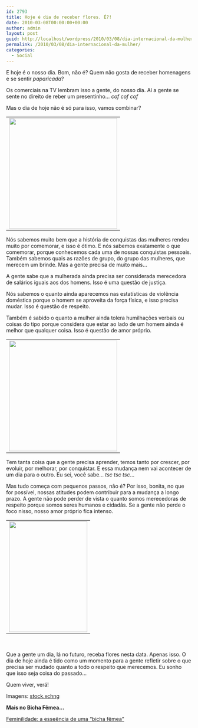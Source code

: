 ```yaml
---
id: 2793
title: Hoje é dia de receber flores. É?!
date: 2010-03-08T00:00:00+00:00
author: admin
layout: post
guid: http://localhost/wordpress/2010/03/08/dia-internacional-da-mulher/
permalink: /2010/03/08/dia-internacional-da-mulher/
categories:
  - Social
---
```

E hoje é o nosso dia. Bom, não é? Quem não gosta de receber homenagens e se sentir _paparicada_?

Os comerciais na TV lembram isso a gente, do nosso dia. Aí a gente se sente no direito de reber um presentinho… _cof cof cof_

Mas o dia de hoje não é só para isso, vamos combinar?

<!--more-->

<table align="center">
  <tr>
    <td>
      <a href="http://www.trololodemulher.com.br/blog/wp-content/uploads/2010/02/Mulher.jpg"><img class="aligncenter size-medium wp-image-4352" title="Mulher" src="http://www.trololodemulher.com.br/blog/wp-content/uploads/2010/02/Mulher-293x300.jpg" alt="" width="293" height="300" /></a>
    </td>
  </tr>
</table>

Nós sabemos muito bem que a história de conquistas das mulheres rendeu muito por comemorar, e isso é ótimo. E nós sabemos exatamente o que comemorar, porque conhecemos cada uma de nossas conquistas pessoais. Também sabemos quais as razões de grupo, do grupo das mulheres, que merecem um brinde. Mas a gente precisa de muito mais…

A gente sabe que a mulherada ainda precisa ser considerada merecedora de salários iguais aos dos homens. Isso é uma questão de justiça.

Nós sabemos o quanto ainda aparecemos nas estatísticas de violência doméstica porque o homem se aproveita da força física, e isso precisa mudar. Isso é questão de respeito.

Também é sabido o quanto a mulher ainda tolera humilhações verbais ou coisas do tipo porque considera que estar ao lado de um homem ainda é melhor que qualquer coisa. Isso é questão de amor próprio.

<table align="center">
  <tr>
    <td>
      <a href="http://www.trololodemulher.com.br/blog/wp-content/uploads/2010/02/mulher-3.jpg"><img class="aligncenter size-medium wp-image-4354" title="mulher 3" src="http://www.trololodemulher.com.br/blog/wp-content/uploads/2010/02/mulher-3-293x300.jpg" alt="" width="293" height="300" /></a>
    </td>
  </tr>
</table>

Tem tanta coisa que a gente precisa aprender, temos tanto por crescer, por evoluir, por melhorar, por conquistar. E essa mudança nem vai acontecer de um dia para o outro. Eu sei, você sabe… _tsc tsc tsc_…

Mas tudo começa com pequenos passos, não é? Por isso, bonita, no que for possível, nossas atitudes podem contribuir para a mudança a longo prazo. A gente não pode perder de vista o quanto somos merecedoras de respeito porque somos seres humanos e cidadãs. Se a gente não perde o foco nisso, nosso amor próprio fica intenso.

<table align="center">
  <tr>
    <td>
      <a href="http://www.trololodemulher.com.br/blog/wp-content/uploads/2010/02/Mulher-2.jpg"><img class="aligncenter size-medium wp-image-4353" title="Mulher 2" src="http://www.trololodemulher.com.br/blog/wp-content/uploads/2010/02/Mulher-2-212x300.jpg" alt="" width="212" height="300" /></a>
    </td>
  </tr>
</table>

 

Que a gente um dia, lá no futuro, receba flores nesta data. Apenas isso. O dia de hoje ainda é tido como um momento para a gente refletir sobre o que precisa ser mudado quanto a todo o respeito que merecemos. Eu sonho que isso seja coisa do passado…

Quem viver, verá!

Imagens: <a href="http://www.sxc.hu/" target="_blank">stock.xchng</a>

**Mais no Bicha Fêmea…**

[Feminilidade: a esseência de uma “bicha fêmea”](http://www.trololodemulher.com.br/2009/03/07/feminilidade-a-essncia-de-uma-bicha-fmea/)